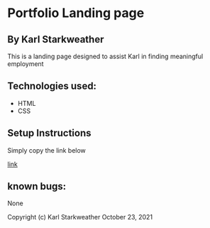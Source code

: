 # Portfolio Landing page

## By Karl Starkweather

This is a landing page designed to assist Karl in finding meaningful employment

## Technologies used:
* HTML
* CSS

## Setup Instructions
Simply copy the link below

[link](http://KarlStarkweather.github.io/Portfolio/)

## known bugs:
None

Copyright (c) Karl Starkweather October 23, 2021
